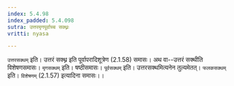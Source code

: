 ```yaml
---
index: 5.4.98
index_padded: 5.4.098
sutra: उत्तरमृगपूर्वाच्च सक्थ्नः
vritti: nyasa

---
```

`उत्तरसक्थम्` इति। उत्तरं सक्थ्न इति पूर्वापरादिशूत्रेण (2.1.58) समासः। अथ वा--उत्तरं सक्थीति विशेषणसमासः। `मृगसक्थम्` इति। षष्ठीसमासः। `पूर्वसक्थम्` इति। उत्तरसक्थमित्यनेन तुल्यमेतत्। `फलकसक्थम्` इति। `विशेषणम्` (2.1.57) इत्यादिना समासः।।